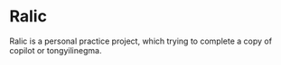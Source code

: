 # Ralic
Ralic is a personal practice project, which trying to complete a copy of copilot or tongyilinegma.
